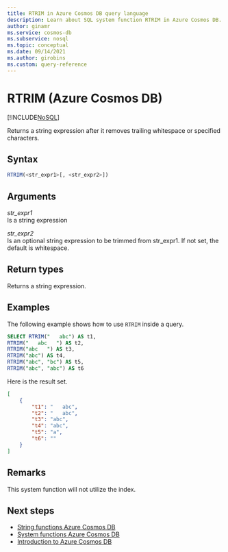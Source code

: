 ```yaml
---
title: RTRIM in Azure Cosmos DB query language
description: Learn about SQL system function RTRIM in Azure Cosmos DB.
author: ginamr
ms.service: cosmos-db
ms.subservice: nosql
ms.topic: conceptual
ms.date: 09/14/2021
ms.author: girobins
ms.custom: query-reference
---
```

# RTRIM (Azure Cosmos DB)
[!INCLUDE[NoSQL](../../includes/appliesto-nosql.md)]

 Returns a string expression after it removes trailing whitespace or specified characters.  
  
## Syntax
  
```sql
RTRIM(<str_expr1>[, <str_expr2>])  
```  
  
## Arguments
  
*str_expr1*  
   Is a string expression

*str_expr2*  
   Is an optional string expression to be trimmed from str_expr1. If not set, the default is whitespace.  
  
## Return types
  
  Returns a string expression.  
  
## Examples
  
  The following example shows how to use `RTRIM` inside a query.  
  
```sql
SELECT RTRIM("   abc") AS t1, 
RTRIM("   abc   ") AS t2, 
RTRIM("abc   ") AS t3, 
RTRIM("abc") AS t4,
RTRIM("abc", "bc") AS t5,
RTRIM("abc", "abc") AS t6
```  
  
 Here is the result set.  
  
```json
[
    {
        "t1": "   abc",
        "t2": "   abc",
        "t3": "abc",
        "t4": "abc",
        "t5": "a",
        "t6": ""
    }
]
``` 

## Remarks

This system function will not utilize the index.

## Next steps

- [String functions Azure Cosmos DB](string-functions.md)
- [System functions Azure Cosmos DB](system-functions.md)
- [Introduction to Azure Cosmos DB](../../introduction.md)
